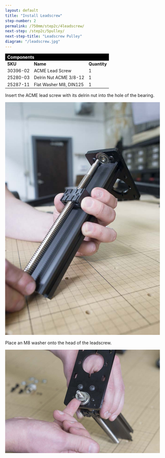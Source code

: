 ```yaml
---
layout: default
title: "Install Leadscrew"
step-number: 2
permalink: /750mm/step2c/4leadscrew/
next-step: /step2c/5pulley/
next-step-title: "Leadscrew Pulley"
diagram: "/leadscrew.jpg"
---
```


<table>
<tr><td style="color:#fff;background: #000;" colspan="3"><b>Components</b></td></tr>
	<tr>
		<td><b>SKU</b></td>
		<td><b>Name</b></td>
		<td><b>Quantity</b></td>
	</tr>
<tr>
<td>30396-02</td>
<td>ACME Lead Screw</td>
<td>1</td>
</tr>
<tr>
<td>25280-03</td>
<td>Delrin Nut ACME 3/8-12</td>
<td>1</td>
</tr>
<tr>
<td>25287-11</td>
<td>Flat Washer M8, DIN125</td>
<td>1</td>
</tr>

</table>

Insert the ACME lead screw with its delrin nut into the hole of the bearing.

<img src="../../step2/photo/jpfs_DSC2689.jpg">

Place an M8 washer onto the head of the leadscrew.

<img src="../../step2/photo/jpfs_DSC2691.jpg">